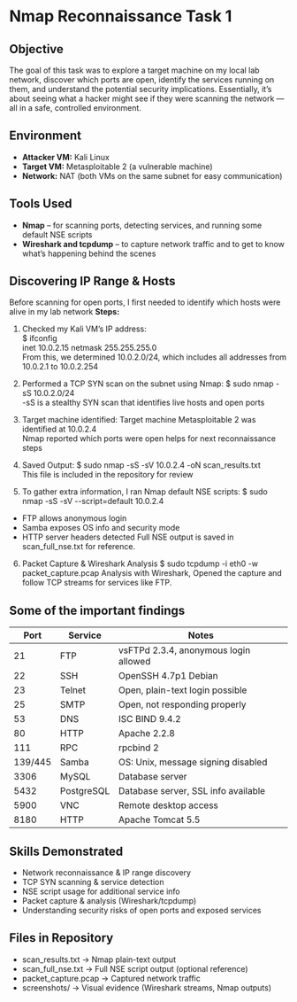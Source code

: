# Nmap Reconnaissance Task 1

## Objective
The goal of this task was to explore a target machine on my local lab network, discover which ports are open, identify the services running on them, and understand the potential security implications. Essentially, it’s about seeing what a hacker might see if they were scanning the network — all in a safe, controlled environment.

## Environment
- **Attacker VM:** Kali Linux  
- **Target VM:** Metasploitable 2 (a vulnerable machine)  
- **Network:** NAT (both VMs on the same subnet for easy communication) 

## Tools Used
- **Nmap** – for scanning ports, detecting services, and running some default NSE scripts  
- **Wireshark and tcpdump** – to capture network traffic and to get to know what’s happening behind the scenes

## Discovering IP Range & Hosts
Before scanning for open ports, I first needed to identify which hosts were alive in my lab network
**Steps:**
1. Checked my Kali VM’s IP address: <br/>
$ ifconfig <br/>
inet 10.0.2.15  netmask 255.255.255.0 <br/>
From this, we determined 10.0.2.0/24, which includes all addresses from 10.0.2.1 to 10.0.2.254

2. Performed a TCP SYN scan on the subnet using Nmap:
$ sudo nmap -sS 10.0.2.0/24 <br/>
-sS is a stealthy SYN scan that identifies live hosts and open ports

3. Target machine identified:
Target machine Metasploitable 2 was identified at 10.0.2.4 <br/>
Nmap reported which ports were open helps for next reconnaissance steps

4. Saved Output:
$ sudo nmap -sS -sV 10.0.2.4 -oN scan_results.txt <br/>
This file is included in the repository for review

5. To gather extra information, I ran Nmap default NSE scripts:
$ sudo nmap -sS -sV --script=default 10.0.2.4
- FTP allows anonymous login
- Samba exposes OS info and security mode
- HTTP server headers detected
Full NSE output is saved in scan_full_nse.txt for reference.

6. Packet Capture & Wireshark Analysis
$ sudo tcpdump -i eth0 -w packet_capture.pcap
Analysis with Wireshark, Opened the capture and follow TCP streams for services like FTP.

## Some of the important findings
| Port | Service | Notes |
|------|---------|-------|
| 21   | FTP     | vsFTPd 2.3.4, anonymous login allowed |
| 22   | SSH     | OpenSSH 4.7p1 Debian |
| 23   | Telnet  | Open, plain-text login possible |
| 25   | SMTP    | Open, not responding properly |
| 53   | DNS     | ISC BIND 9.4.2 |
| 80   | HTTP    | Apache 2.2.8 |
| 111  | RPC     | rpcbind 2 |
| 139/445 | Samba | OS: Unix, message signing disabled |
| 3306 | MySQL   | Database server |
| 5432 | PostgreSQL | Database server, SSL info available |
| 5900 | VNC     | Remote desktop access |
| 8180 | HTTP    | Apache Tomcat 5.5 |

## Skills Demonstrated
- Network reconnaissance & IP range discovery
- TCP SYN scanning & service detection
- NSE script usage for additional service info
- Packet capture & analysis (Wireshark/tcpdump)
- Understanding security risks of open ports and exposed services

## Files in Repository
- scan_results.txt → Nmap plain-text output
- scan_full_nse.txt → Full NSE script output (optional reference)
- packet_capture.pcap → Captured network traffic
- screenshots/ → Visual evidence (Wireshark streams, Nmap outputs)

